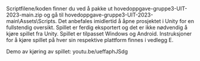 Scriptfilene/koden finner du ved å pakke ut hovedoppgave-gruppe3-UIT-2023-main.zip og gå til hovedoppgave-gruppe3-UIT-2023-main\Assets\Scripts. Det anbefales imidlertid å åpne prosjektet i Unity for en fullstendig oversikt. Spillet er ferdig eksportert og det er ikke nødvendig å kjøre spillet fra Unity. Spillet er tilpasset Windows og Android. Instruksjoner for å kjøre spillet på hver sin respektive plattform finnes i vedlegg E.

Demo av kjøring av spillet: youtu.be/ueffaphJSdg
